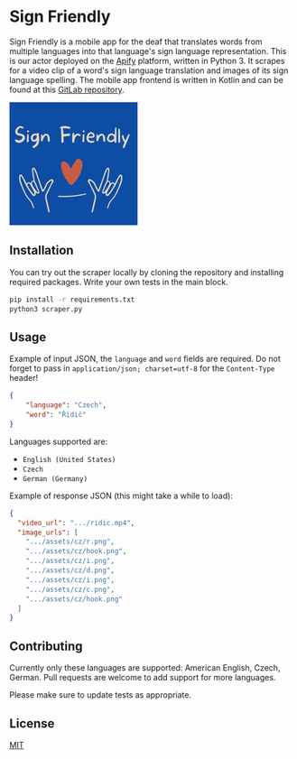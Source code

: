 # Sign Friendly

Sign Friendly is a mobile app for the deaf that translates words from multiple languages into that language's sign language representation. This is our actor deployed on the [Apify](https://apify.com) platform, written in Python 3. It scrapes for a video clip of a word's sign language translation and images of its sign language spelling. The mobile app frontend is written in Kotlin and can be found at this [GitLab repository](https://gitlab.com/petra.cende/sign-friendly).

![Sign Friendly logo](sh-logo.png)

## Installation

You can try out the scraper locally by cloning the repository and installing required packages. Write your own tests in the main block.

```bash
pip install -r requirements.txt
python3 scraper.py
```

## Usage
Example of input JSON, the `language` and `word` fields are required. Do not forget to pass in `application/json; charset=utf-8` for the `Content-Type` header!
```json
{
    "language": "Czech",
    "word": "Řidič" 
}
```

Languages supported are:
- `English (United States)`
- `Czech`
- `German (Germany)`

Example of response JSON (this might take a while to load):
```json
{
  "video_url": ".../ridic.mp4",
  "image_urls": [
    ".../assets/cz/r.png",
    ".../assets/cz/hook.png",
    ".../assets/cz/i.png",
    ".../assets/cz/d.png",
    ".../assets/cz/i.png",
    ".../assets/cz/c.png",
    ".../assets/cz/hook.png"
  ]
}
```


## Contributing
Currently only these languages are supported: American English, Czech, German. Pull requests are welcome to add support for more languages.

Please make sure to update tests as appropriate.

## License
[MIT](https://choosealicense.com/licenses/mit/)
